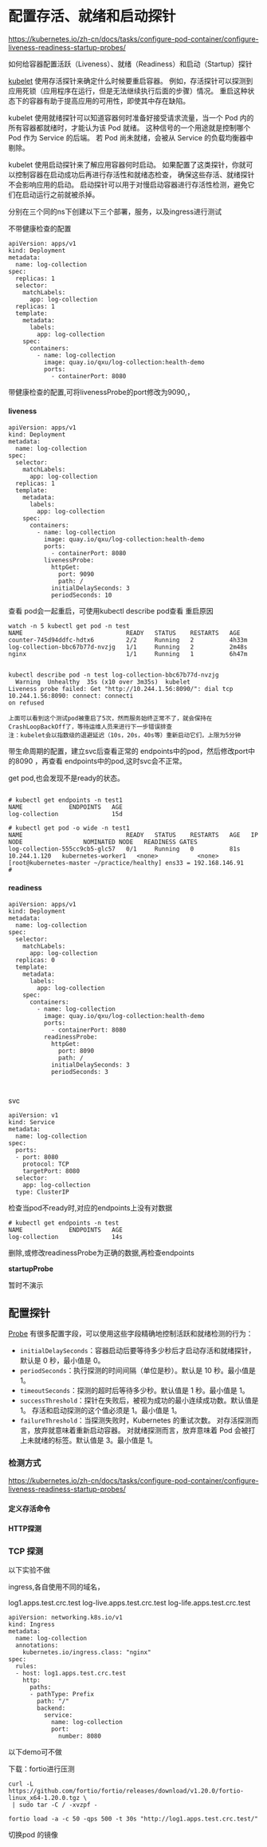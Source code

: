 # 配置存活、就绪和启动探针

https://kubernetes.io/zh-cn/docs/tasks/configure-pod-container/configure-liveness-readiness-startup-probes/

如何给容器配置活跃（Liveness）、就绪（Readiness）和启动（Startup）探针

[kubelet](https://kubernetes.io/zh-cn/docs/reference/command-line-tools-reference/kubelet/) 使用存活探针来确定什么时候要重启容器。 例如，存活探针可以探测到应用死锁（应用程序在运行，但是无法继续执行后面的步骤）情况。 重启这种状态下的容器有助于提高应用的可用性，即使其中存在缺陷。

kubelet 使用就绪探针可以知道容器何时准备好接受请求流量，当一个 Pod 内的所有容器都就绪时，才能认为该 Pod 就绪。 这种信号的一个用途就是控制哪个 Pod 作为 Service 的后端。 若 Pod 尚未就绪，会被从 Service 的负载均衡器中剔除。

kubelet 使用启动探针来了解应用容器何时启动。 如果配置了这类探针，你就可以控制容器在启动成功后再进行存活性和就绪态检查， 确保这些存活、就绪探针不会影响应用的启动。 启动探针可以用于对慢启动容器进行存活性检测，避免它们在启动运行之前就被杀掉。





分别在三个同的ns下创建以下三个部署，服务，以及ingress进行测试

不带健康检查的配置

```
apiVersion: apps/v1
kind: Deployment
metadata:
  name: log-collection
spec:
  replicas: 1
  selector:
    matchLabels:
      app: log-collection
  replicas: 1
  template:
    metadata:
      labels:
        app: log-collection
    spec:
      containers:
        - name: log-collection
          image: quay.io/qxu/log-collection:health-demo
          ports:
            - containerPort: 8080
```



带健康检查的配置,可将livenessProbe的port修改为9090,，

#### liveness

```
apiVersion: apps/v1
kind: Deployment
metadata:
  name: log-collection
spec:
  selector:
    matchLabels:
      app: log-collection
  replicas: 1
  template:
    metadata:
      labels:
        app: log-collection
    spec:
      containers:
        - name: log-collection
          image: quay.io/qxu/log-collection:health-demo
          ports:
            - containerPort: 8080
          livenessProbe:
            httpGet:
              port: 9090
              path: /
            initialDelaySeconds: 3
            periodSeconds: 10

```



查看 pod会一起重启，可使用kubectl describe pod查看 重启原因 

```
watch -n 5 kubectl get pod -n test
NAME                             READY   STATUS    RESTARTS   AGE
counter-745d94ddfc-hdtx6         2/2     Running   2          4h33m
log-collection-bbc67b77d-nvzjg   1/1     Running   2          2m48s
nginx                            1/1     Running   1          6h47m


kubectl describe pod -n test log-collection-bbc67b77d-nvzjg
  Warning  Unhealthy  35s (x10 over 3m35s)  kubelet            Liveness probe failed: Get "http://10.244.1.56:8090/": dial tcp 10.244.1.56:8090: connect: connecti
on refused

```

```
上面可以看到这个测试pod被重启了5次，然而服务始终正常不了，就会保持在CrashLoopBackOff了，等待运维人员来进行下一步错误排查
注：kubelet会以指数级的退避延迟（10s，20s，40s等）重新启动它们，上限为5分钟
```



带生命周期的配置，建立svc后查看正常的 endpoints中的pod，然后修改port中的8090 ，再查看 endpoints中的pod,这时svc会不正常。

get pod,也会发现不是ready的状态。

```

# kubectl get endpoints -n test1
NAME             ENDPOINTS   AGE
log-collection               15d

# kubectl get pod -o wide -n test1
NAME                             READY   STATUS    RESTARTS   AGE   IP             NODE                 NOMINATED NODE   READINESS GATES
log-collection-555cc9cb5-glc57   0/1     Running   0          81s   10.244.1.120   kubernetes-worker1   <none>           <none>
[root@kubernetes-master ~/practice/healthy] ens33 = 192.168.146.91
#

```



#### readiness

```
apiVersion: apps/v1
kind: Deployment
metadata:
  name: log-collection
spec:
  selector:
    matchLabels:
      app: log-collection
  replicas: 0
  template:
    metadata:
      labels:
        app: log-collection
    spec:
      containers:
        - name: log-collection
          image: quay.io/qxu/log-collection:health-demo
          ports:
            - containerPort: 8080
          readinessProbe:
            httpGet:
              port: 8090
              path: /
            initialDelaySeconds: 3
            periodSeconds: 3

      
```



svc

```
apiVersion: v1
kind: Service
metadata:
  name: log-collection
spec:
  ports:
  - port: 8080
    protocol: TCP
    targetPort: 8080
  selector:
    app: log-collection
  type: ClusterIP
```



检查当pod不ready时,对应的endpoints上没有对数据

```
# kubectl get endpoints -n test
NAME             ENDPOINTS   AGE
log-collection               14s

```

删除,或修改readinessProbe为正确的数据,再检查endpoints



**startupProbe**

暂时不演示



## 配置探针

[Probe](https://kubernetes.io/docs/reference/generated/kubernetes-api/v1.25/#probe-v1-core) 有很多配置字段，可以使用这些字段精确地控制活跃和就绪检测的行为：

- `initialDelaySeconds`：容器启动后要等待多少秒后才启动存活和就绪探针， 默认是 0 秒，最小值是 0。
- `periodSeconds`：执行探测的时间间隔（单位是秒）。默认是 10 秒。最小值是 1。
- `timeoutSeconds`：探测的超时后等待多少秒。默认值是 1 秒。最小值是 1。
- `successThreshold`：探针在失败后，被视为成功的最小连续成功数。默认值是 1。 存活和启动探测的这个值必须是 1。最小值是 1。
- `failureThreshold`：当探测失败时，Kubernetes 的重试次数。 对存活探测而言，放弃就意味着重新启动容器。 对就绪探测而言，放弃意味着 Pod 会被打上未就绪的标签。默认值是 3。最小值是 1。



### 检测方式

https://kubernetes.io/zh-cn/docs/tasks/configure-pod-container/configure-liveness-readiness-startup-probes/

#### 	定义存活命令

#### 	HTTP探测

### 	TCP 探测







以下实验不做

ingress,各自使用不同的域名，

log1.apps.test.crc.test  log-live.apps.test.crc.test   log-life.apps.test.crc.test

```
apiVersion: networking.k8s.io/v1
kind: Ingress
metadata:
  name: log-collection
  annotations:
    kubernetes.io/ingress.class: "nginx"
spec:
  rules:
  - host: log1.apps.test.crc.test
    http:
      paths:
      - pathType: Prefix
        path: "/"
        backend:
          service:
            name: log-collection
            port:
              number: 8080
```



以下demo可不做

下载：fortio进行压测

```
curl -L https://github.com/fortio/fortio/releases/download/v1.20.0/fortio-linux_x64-1.20.0.tgz \
 | sudo tar -C / -xvzpf -
```



```
fortio load -a -c 50 -qps 500 -t 30s "http://log1.apps.test.crc.test/"
```

切换pod 的镜像
